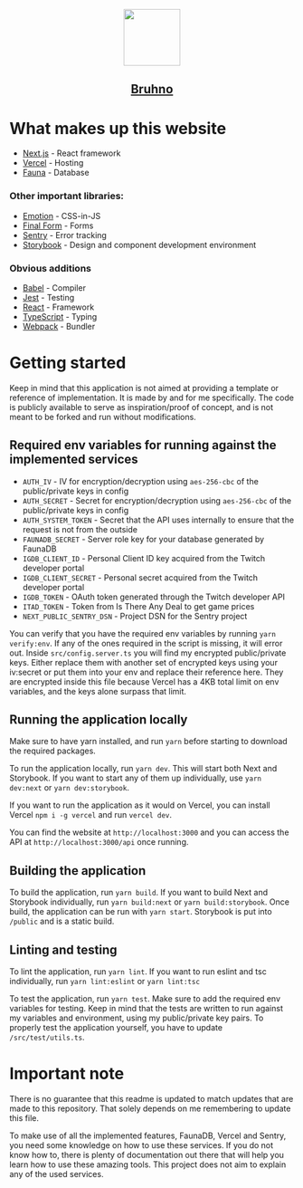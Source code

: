 <p align="center">
  <a href="https://bruhno.com">
    <img src="https://bruhno.com/images/Logo.svg" height="100">
    <h2 align="center">Bruhno</h2>
  </a>
</p>

# What makes up this website
* [Next.js](https://github.com/vercel/next.js) - React framework
* [Vercel](https://github.com/vercel/vercel) - Hosting
* [Fauna](https://github.com/fauna/faunadb-js) - Database
### Other important libraries:
  * [Emotion](https://github.com/emotion-js/emotion) - CSS-in-JS
  * [Final Form](https://github.com/final-form/final-form) - Forms
  * [Sentry](https://github.com/getsentry/sentry-javascript) - Error tracking
  * [Storybook](https://github.com/storybookjs/storybook/issues) - Design and component development environment
### Obvious additions
  * [Babel](https://github.com/babel/babel) - Compiler
  * [Jest](https://github.com/facebook/jest) - Testing
  * [React](https://github.com/facebook/react) - Framework
  * [TypeScript](https://github.com/microsoft/TypeScript) - Typing
  * [Webpack](https://github.com/webpack/webpack) - Bundler

# Getting started
Keep in mind that this application is not aimed at providing a template or reference of implementation.
It is made by and for me specifically.
The code is publicly available to serve as inspiration/proof of concept, and is not meant to be forked and run without modifications.

## Required env variables for running against the implemented services
* `AUTH_IV` - IV for encryption/decryption using `aes-256-cbc` of the public/private keys in config
* `AUTH_SECRET` - Secret for encryption/decryption using `aes-256-cbc` of the public/private keys in config
* `AUTH_SYSTEM_TOKEN` - Secret that the API uses internally to ensure that the request is not from the outside
* `FAUNADB_SECRET` - Server role key for your database generated by FaunaDB
* `IGDB_CLIENT_ID` - Personal Client ID key acquired from the Twitch developer portal
* `IGDB_CLIENT_SECRET` - Personal secret acquired from the Twitch developer portal
* `IGDB_TOKEN` - OAuth token generated through the Twitch developer API
* `ITAD_TOKEN` - Token from Is There Any Deal to get game prices
* `NEXT_PUBLIC_SENTRY_DSN` - Project DSN for the Sentry project

You can verify that you have the required env variables by running `yarn verify:env`.
If any of the ones required in the script is missing, it will error out.
Inside `src/config.server.ts` you will find my encrypted public/private keys.
Either replace them with another set of encrypted keys using your iv:secret or put them into your env and replace their reference here.
They are encrypted inside this file because Vercel has a 4KB total limit on env variables, and the keys alone surpass that limit.

## Running the application locally
Make sure to have yarn installed, and run `yarn` before starting to download the required packages.

To run the application locally, run `yarn dev`.
This will start both Next and Storybook. If you want to start any of them up individually, use `yarn dev:next` or `yarn dev:storybook`.

If you want to run the application as it would on Vercel, you can install Vercel `npm i -g vercel` and run `vercel dev`.

You can find the website at `http://localhost:3000` and you can access the API at `http://localhost:3000/api` once running.

## Building the application
To build the application, run `yarn build`. If you want to build Next and Storybook individually, run `yarn build:next` or `yarn build:storybook`.
Once build, the application can be run with `yarn start`.
Storybook is put into `/public` and is a static build.

## Linting and testing
To lint the application, run `yarn lint`. If you want to run eslint and tsc individually, run `yarn lint:eslint` or `yarn lint:tsc`

To test the application, run `yarn test`. Make sure to add the required env variables for testing. Keep in mind that the tests are written to run against my variables and environment, using my public/private key pairs. To properly test the application yourself, you have to update `/src/test/utils.ts`.

# Important note
There is no guarantee that this readme is updated to match updates that are made to this repository. That solely depends on me remembering to update this file.

To make use of all the implemented features, FaunaDB, Vercel and Sentry, you need some knowledge on how to use these services.
If you do not know how to, there is plenty of documentation out there that will help you learn how to use these amazing tools.
This project does not aim to explain any of the used services.
